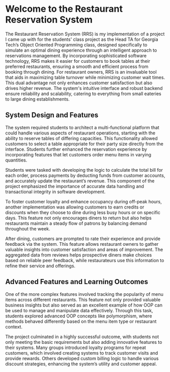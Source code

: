 # Welcome to the Restaurant Reservation System

The Restaurant Reservation System (RRS) is my implementation of a project I came up with for the students' class project as the Head TA for Georgia Tech’s Object Oriented Programming class, designed specifically to simulate an optimal dining experience through an intelligent approach to reservations management. By incorporating sophisticated software technology, RRS makes it easier for customers to book tables at their preferred restaurants, ensuring a smooth and efficient process from booking through dining. For restaurant owners, RRS is an invaluable tool that aids in maximizing table turnover while minimizing customer wait times. This dual advantage not only enhances customer satisfaction but also drives higher revenue. The system's intuitive interface and robust backend ensure reliability and scalability, catering to everything from small eateries to large dining establishments.

## System Design and Features
The system required students to architect a multi-functional platform that could handle various aspects of restaurant operations, starting with the ability to reserve tables of differing capacities. This functionality allowed customers to select a table appropriate for their party size directly from the interface. Students further enhanced the reservation experience by incorporating features that let customers order menu items in varying quantities. 

Students were tasked with developing the logic to calculate the total bill for each order, process payments by deducting funds from customer accounts, and accurately update the restaurant’s revenue. This component of the project emphasized the importance of accurate data handling and transactional integrity in software development.

To foster customer loyalty and enhance occupancy during off-peak hours, another implementation was allowing customers to earn credits or discounts when they choose to dine during less busy hours or on specific days. This feature not only encourages diners to return but also helps restaurants maintain a steady flow of patrons by balancing demand throughout the week.

After dining, customers are prompted to rate their experience and provide feedback via the system. This feature allows restaurant owners to gather valuable insights into customer satisfaction and areas of improvement. The aggregated data from reviews helps prospective diners make choices based on reliable peer feedback, while restaurateurs use this information to refine their service and offerings.

## Advanced Features and Learning Outcomes
One of the more complex features involved tracking the popularity of menu items across different restaurants. This feature not only provided valuable business insights but also served as an excellent example of how OOP can be used to manage and manipulate data effectively. Through this task, students explored advanced OOP concepts like polymorphism, where methods behaved differently based on the menu item type or restaurant context.

The project culminated in a highly successful outcome, with students not only meeting the basic requirements but also adding innovative features to their systems. Many groups introduced loyalty programs for repeat customers, which involved creating systems to track customer visits and provide rewards. Others developed custom billing logic to handle various discount strategies, enhancing the system’s utility and customer appeal.



